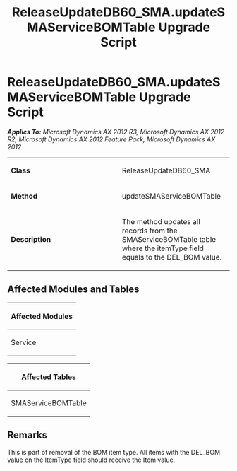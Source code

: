 ﻿---
title: ReleaseUpdateDB60_SMA.updateSMAServiceBOMTable Upgrade Script
TOCTitle: ReleaseUpdateDB60_SMA.updateSMAServiceBOMTable Upgrade Script
ms:assetid: 493a6fd0-b338-bd87-f0d7-18e3da2fe6b2
ms:mtpsurl: https://msdn.microsoft.com/en-us/library/JJ685348(v=AX.60)
ms:contentKeyID: 49708032
ms.date: 05/18/2015
mtps_version: v=AX.60
---

# ReleaseUpdateDB60\_SMA.updateSMAServiceBOMTable Upgrade Script 


_**Applies To:** Microsoft Dynamics AX 2012 R3, Microsoft Dynamics AX 2012 R2, Microsoft Dynamics AX 2012 Feature Pack, Microsoft Dynamics AX 2012_

<table>
<colgroup>
<col style="width: 50%" />
<col style="width: 50%" />
</colgroup>
<tbody>
<tr class="odd">
<td><p><strong>Class</strong></p></td>
<td><p>ReleaseUpdateDB60_SMA</p></td>
</tr>
<tr class="even">
<td><p><strong>Method</strong></p></td>
<td><p>updateSMAServiceBOMTable</p></td>
</tr>
<tr class="odd">
<td><p><strong>Description</strong></p></td>
<td><p>The method updates all records from the SMAServiceBOMTable table where the itemType field equals to the DEL_BOM value.</p></td>
</tr>
</tbody>
</table>


## Affected Modules and Tables

<table>
<colgroup>
<col style="width: 100%" />
</colgroup>
<thead>
<tr class="header">
<th><p>Affected Modules</p></th>
</tr>
</thead>
<tbody>
<tr class="odd">
<td><p>Service</p></td>
</tr>
</tbody>
</table>


<table>
<colgroup>
<col style="width: 100%" />
</colgroup>
<thead>
<tr class="header">
<th><p>Affected Tables</p></th>
</tr>
</thead>
<tbody>
<tr class="odd">
<td><p>SMAServiceBOMTable</p></td>
</tr>
</tbody>
</table>


## Remarks

This is part of removal of the BOM item type. All items with the DEL\_BOM value on the ItemType field should receive the Item value.

  


